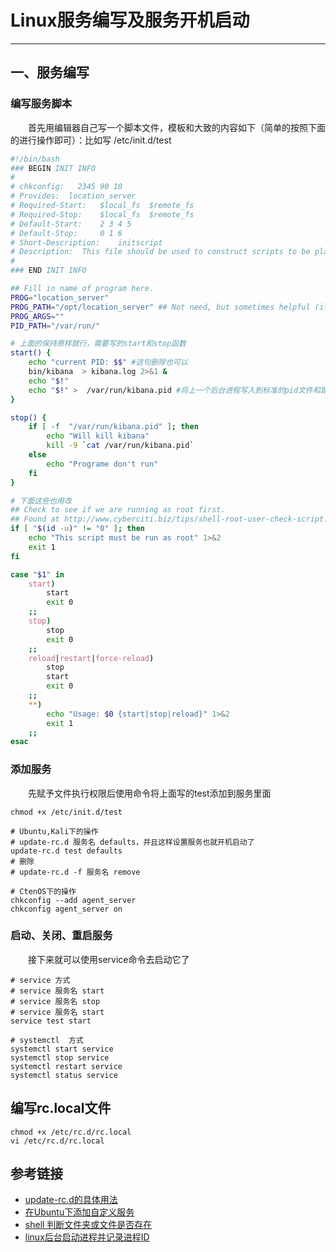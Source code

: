# Linux服务编写及服务开机启动
***
## 一、服务编写
### 编写服务脚本
&ensp;&ensp;&ensp;&ensp;首先用编辑器自己写一个脚本文件，模板和大致的内容如下（简单的按照下面的进行操作即可）：比如写 /etc/init.d/test

```sh
#!/bin/bash
### BEGIN INIT INFO
#
# chkconfig:   2345 90 10
# Provides:  location_server
# Required-Start:   $local_fs  $remote_fs
# Required-Stop:    $local_fs  $remote_fs
# Default-Start:    2 3 4 5
# Default-Stop:     0 1 6
# Short-Description:    initscript
# Description:  This file should be used to construct scripts to be placed in /etc/init.d.
#
### END INIT INFO

## Fill in name of program here.
PROG="location_server"
PROG_PATH="/opt/location_server" ## Not need, but sometimes helpful (if $PROG resides in /opt for example).
PROG_ARGS="" 
PID_PATH="/var/run/"

# 上面的保持原样就行，需要写的start和stop函数
start() {
    echo "current PID: $$" #这句删除也可以
    bin/kibana  > kibana.log 2>&1 &
    echo "$!"
    echo "$!" >  /var/run/kibana.pid #将上一个后台进程写入到标准的pid文件和路径中
}

stop() {
    if [ -f  "/var/run/kibana.pid" ]; then
        echo "Will kill kibana"
        kill -9 `cat /var/run/kibana.pid`
    else
        echo "Programe don't run"
    fi
}

# 下面这些也用改
## Check to see if we are running as root first.
## Found at http://www.cyberciti.biz/tips/shell-root-user-check-script.html
if [ "$(id -u)" != "0" ]; then
    echo "This script must be run as root" 1>&2
    exit 1
fi

case "$1" in
    start)
        start
        exit 0
    ;;
    stop)
        stop
        exit 0
    ;;
    reload|restart|force-reload)
        stop
        start
        exit 0
    ;;
    **)
        echo "Usage: $0 {start|stop|reload}" 1>&2
        exit 1
    ;;
esac
```

### 添加服务
&ensp;&ensp;&ensp;&ensp;先赋予文件执行权限后使用命令将上面写的test添加到服务里面

```
chmod +x /etc/init.d/test

# Ubuntu,Kali下的操作
# update-rc.d 服务名 defaults，并且这样设置服务也就开机启动了
update-rc.d test defaults
# 删除
# update-rc.d -f 服务名 remove

# CtenOS下的操作
chkconfig --add agent_server
chkconfig agent_server on
```

### 启动、关闭、重启服务
&ensp;&ensp;&ensp;&ensp;接下来就可以使用service命令去启动它了

```
# service 方式
# service 服务名 start
# service 服务名 stop
# service 服务名 start
service test start

# systemctl  方式
systemctl start service
systemctl stop service
systemctl restart service
systemctl status service
```

## 编写rc.local文件
```
chmod +x /etc/rc.d/rc.local
vi /etc/rc.d/rc.local
```

## 参考链接
- [update-rc.d的具体用法](https://blog.csdn.net/xiongping_/article/details/50392908)
- [在Ubuntu下添加自定义服务](https://blog.csdn.net/xkjcf/article/details/78698232)
- [shell 判断文件夹或文件是否存在](https://www.cnblogs.com/37yan/p/6962563.html)
- [linux后台启动进程并记录进程ID](https://blog.csdn.net/u013066244/article/details/69562364)
